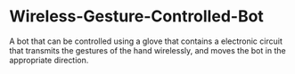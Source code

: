 # Wireless-Gesture-Controlled-Bot
A bot that can be controlled using a glove that contains a electronic circuit that transmits the gestures of the hand wirelessly, and moves the bot in the appropriate direction.
